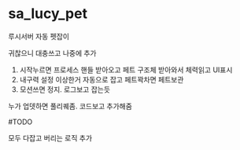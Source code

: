 # sa_lucy_pet
루시서버 자동 펫잡이

귀찮으니 대충쓰고 나중에 추가

1. 시작누르면 프로세스 핸들 받아오고 페트 구조체 받아와서 체력읽고 UI표시
2. 내구력 설정 이상한거 자동으로 잡고 페트꽉차면 페트보관
3. 모션쓰면 정지. 로그보고 잡는듯

누가 업뎃하면 풀리퀘좀. 코드보고 추가해줌

#TODO

모두 다잡고 버리는 로직 추가
